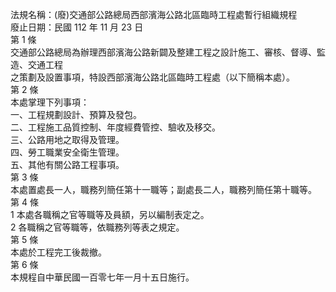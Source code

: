 法規名稱：(廢)交通部公路總局西部濱海公路北區臨時工程處暫行組織規程  
廢止日期：民國 112 年 11 月 23 日  
第 1 條  
交通部公路總局為辦理西部濱海公路新闢及整建工程之設計施工、審核、督導、監造、交通工程  
之策劃及設置事項，特設西部濱海公路北區臨時工程處（以下簡稱本處）。  
第 2 條  
本處掌理下列事項：  
一、工程規劃設計、預算及發包。  
二、工程施工品質控制、年度經費管控、驗收及移交。  
三、公路用地之取得及管理。  
四、勞工職業安全衛生管理。  
五、其他有關公路工程事項。  
第 3 條  
本處置處長一人，職務列簡任第十一職等；副處長二人，職務列簡任第十職等。  
第 4 條  
1 本處各職稱之官等職等及員額，另以編制表定之。  
2 各職稱之官等職等，依職務列等表之規定。  
第 5 條  
本處於工程完工後裁撤。  
第 6 條  
本規程自中華民國一百零七年一月十五日施行。  


